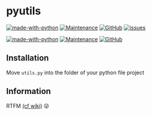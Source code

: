 # pyutils

[![made-with-python](https://img.shields.io/badge/Made%20with-Python%203.8-1f425f.svg?logo=python)](https://www.python.org/)
[![Maintenance](https://img.shields.io/badge/Maintained-yes-green.svg)](https://github.com/captaincook-del/pyutils)
[![GitHub](https://img.shields.io/github/license/captaincook-del/pyutils)](https://github.com/captaincook-del/pyutils/master/LICENSE)
[![issues](https://img.shields.io/github/issues/captaincook-del/pyutils?style=flat)](https://github.com/captaincook-del/pyutils/issues)

[![made-with-python](https://img.shields.io/badge/Made%20with-Python%203.10-1f425f.svg?logo=python)](https://www.python.org/)
[![Maintenance](https://img.shields.io/badge/Maintained-yes-green.svg)](https://github.com/captaincook-del/pyutils)
[![GitHub](https://img.shields.io/github/license/captaincook-del/pyutils)](https://github.com/captaincook-del/pyutils/master/LICENSE)

## Installation
Move `utils.py` into the folder of your python file project

## Information
RTFM [(cf wiki)](https://github.com/captaincook-del/pyutils/wiki) 😜
